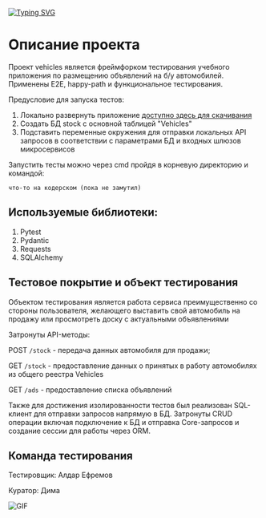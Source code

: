 [![Typing SVG](https://readme-typing-svg.herokuapp.com?color=%2336BCF7&lines=Давай+протестируем+стенд+Senior_QA)](https://git.io/typing-svg)

# Описание проекта

Проект vehicles является фреймфорком тестирования учебного приложения по размещению объявлений на б/у автомобилей. Применены Е2Е, happy-path и функциональное тестирования.

Предусловие для запуска тестов:
1. Локально развернуть приложение [доступно здесь для скачивания](https://github.com/seniorpomidorov/nestjs-kafka-microservices)
2. Создать БД stock с основной таблицей "Vehicles"
3. Подставить переменные окружения для отправки локальных API запросов в соответствии с параметрами БД и входных шлюзов микросервисов

Запустить тесты можно через cmd пройдя в корневую директорию и командой:
```
что-то на кодерском (пока не замутил)
```



## Используемые библиотеки:

1. Pytest
2. Pydantic
3. Requests
4. SQLAlchemy


## Тестовое покрытие и объект тестирования

Объектом тестирования является работа сервиса преимущественно со стороны пользователя, желающего выставить свой автомобиль на продажу или просмотреть доску с актуальными объявлениями

Затронуты API-методы:

POST `/stock` - передача данных автомобиля для продажи;

GET `/stock` - предоставление данных о принятых в работу автомобилях из общего реестра Vehicles 

GET `/ads` - предоставление списка объявлений

Также для достижения изолированности тестов был реализован SQL-клиент для отправки запросов напрямую в БД.
Затронуты CRUD операции включая подключение к БД и отправка Core-запросов и создание сессии для работы через ORM.



## Команда тестирования

Тестировщик: 	 Алдар Ефремов

Куратор:		 Дима

![GIF](https://media0.giphy.com/media/v1.Y2lkPTc9MGI3NjExaW00ZDJvZmJoZnF5MjRobWw5aTFkMXV1cGdpcjA4N29jcWpyemc2bCZlcD12MV9pbnRlcm5hbF9naWZfYnlfaWQmY3Q9Zw/KAq5w47R9rmTuvWOWa/giphy.gif)
